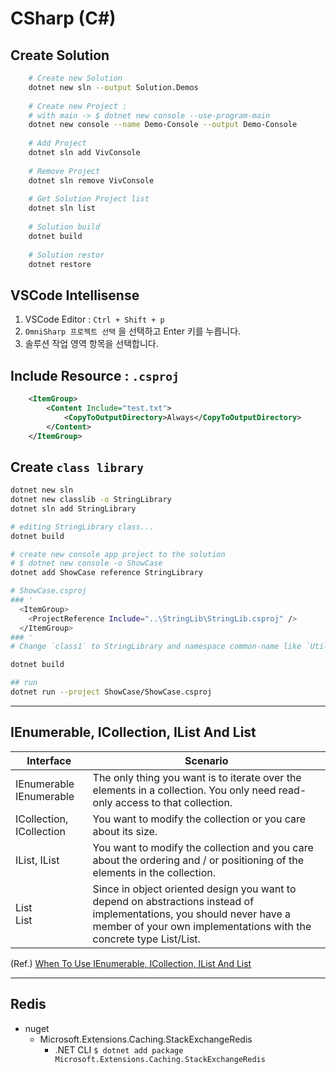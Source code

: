 # CSharp (C#)

## Create Solution

```bash
    # Create new Solution
    dotnet new sln --output Solution.Demos
    
    # Create new Project : 
    # with main -> $ dotnet new console --use-program-main
    dotnet new console --name Demo-Console --output Demo-Console
    
    # Add Project 
    dotnet sln add VivConsole 
    
    # Remove Project
    dotnet sln remove VivConsole
    
    # Get Solution Project list
    dotnet sln list
    
    # Solution build
    dotnet build
    
    # Solution restor
    dotnet restore
```

## VSCode Intellisense

1. VSCode Editor : `Ctrl + Shift + p`
2. `OmniSharp 프로젝트 선택` 을 선택하고 Enter 키를 누릅니다.
3. 솔루션 작업 영역 항목을 선택합니다.

## Include Resource : `.csproj`

```xml
    <ItemGroup>
        <Content Include="test.txt">
            <CopyToOutputDirectory>Always</CopyToOutputDirectory>
        </Content>
    </ItemGroup>
```

## Create `class library`

```bash
dotnet new sln
dotnet new classlib -o StringLibrary
dotnet sln add StringLibrary

# editing StringLibrary class...
dotnet build

# create new console app project to the solution
# $ dotnet new console -o ShowCase 
dotnet add ShowCase reference StringLibrary

# ShowCase.csproj 
### '
  <ItemGroup>
    <ProjectReference Include="..\StringLib\StringLib.csproj" />
  </ItemGroup>
### '
# Change `class1` to StringLibrary and namespace common-name like `UtilityLibraries`

dotnet build

## run
dotnet run --project ShowCase/ShowCase.csproj
```

---

## IEnumerable, ICollection, IList And List

|Interface|Scenario|
|-|-|
|IEnumerable<br/>IEnumerable<T>| The only thing you want is to iterate over the elements in a collection. You only need read-only access to that collection.|
|ICollection, ICollection<T>|You want to modify the collection or you care about its size.|
|IList, IList<T>|You want to modify the collection and you care about the ordering and / or positioning of the elements in the collection.|
| List<br/>List<T> |Since in object oriented design you want to depend on abstractions instead of implementations, you should never have a member of your own implementations with the concrete type List/List.|


(Ref.) [When To Use IEnumerable, ICollection, IList And List](https://www.claudiobernasconi.ch/2013/07/22/when-to-use-ienumerable-icollection-ilist-and-list/)

---

## Redis

- nuget
  - Microsoft.Extensions.Caching.StackExchangeRedis
    - .NET CLI `$ dotnet add package Microsoft.Extensions.Caching.StackExchangeRedis`

